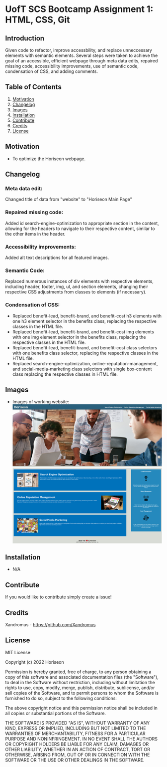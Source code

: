 # UofT SCS Bootcamp Assignment 1: HTML, CSS, Git

## Introduction
Given code to refactor, improve accessbility, and replace unneccessary elements with semantic elements.
Several steps were taken to achieve the goal of an accessible, efficient webpage through meta data edits, repaired missing code, accessibility improvements, use of semantic code, condensation of CSS, and adding comments.
## Table of Contents
1. [Motivation](#motivation)
2. [Changelog](#changelog)
3. [Images](#images)
4. [Installation](#installation)
5. [Contribute](#contribute)
6. [Credits](#credits)
7. [License](#license) 
## Motivation
- To optimize the Horiseon webpage.
## Changelog
### Meta data edit: 
Changed title of data from "website" to "Horiseon Main Page"
### Repaired missing code: 
Added id search-engine-optimization to appropriate section in the content, allowing for the headers to navigate to their respective content, similar to the other items in the header.
### Accessibility improvements: 
Added alt text descriptions for all featured images.
### Semantic Code: 
Replaced numerous instances of div elements with respective elements, including header, footer, img, ul, and section elements, changing their respective CSS adjustments from classes to elements (if necessary).
### Condensation of CSS:
- Replaced benefit-lead, benefit-brand, and benefit-cost h3 elements with one h3 element selector in the benefits class, replacing the respective classes in the HTML file.
- Replaced benefit-lead, benefit-brand, and benefit-cost img elements with one img element selector in the benefits class, replacing the respective classes in the HTML file.
- Replaced benefit-lead, benefit-brand, and benefit-cost class selectors with one benefits class selector, replacing the respective classes in the HTML file.
- Replaced search-engine-optimization, online-reputation-management, and social-media-marketing class selectors with single box-content class replacing the respective classes in HTML file.

## Images
- Images of working website:
![alt text](./assets/images/Site_1.png)
![alt text](./assets/images/Site_2.png)
## Installation
- N/A
## Contribute
If you would like to contribute simply create a issue!
## Credits
Xandromus - https://github.com/Xandromus
## License
MIT License

Copyright (c) 2022 Horiseon

Permission is hereby granted, free of charge, to any person obtaining a copy
of this software and associated documentation files (the "Software"), to deal
in the Software without restriction, including without limitation the rights
to use, copy, modify, merge, publish, distribute, sublicense, and/or sell
copies of the Software, and to permit persons to whom the Software is
furnished to do so, subject to the following conditions:

The above copyright notice and this permission notice shall be included in all
copies or substantial portions of the Software.

THE SOFTWARE IS PROVIDED "AS IS", WITHOUT WARRANTY OF ANY KIND, EXPRESS OR
IMPLIED, INCLUDING BUT NOT LIMITED TO THE WARRANTIES OF MERCHANTABILITY,
FITNESS FOR A PARTICULAR PURPOSE AND NONINFRINGEMENT. IN NO EVENT SHALL THE
AUTHORS OR COPYRIGHT HOLDERS BE LIABLE FOR ANY CLAIM, DAMAGES OR OTHER
LIABILITY, WHETHER IN AN ACTION OF CONTRACT, TORT OR OTHERWISE, ARISING FROM,
OUT OF OR IN CONNECTION WITH THE SOFTWARE OR THE USE OR OTHER DEALINGS IN THE
SOFTWARE.